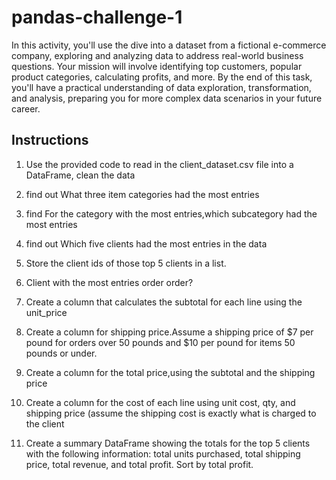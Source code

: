 # pandas-challenge-1


In this activity, you'll use the dive into a dataset from a fictional e-commerce company, exploring and analyzing data to address real-world business questions. Your mission will involve identifying top customers, popular product categories, calculating profits, and more. By the end of this task, you'll have a practical understanding of data exploration, transformation, and analysis, preparing you for more complex data scenarios in your future career.

## Instructions


1. Use the provided code to read in the client_dataset.csv file into a DataFrame, clean the data

2. find out What three item categories had the most entries

3. find  For the category with the most entries,which subcategory had the most entries

4. find out Which five clients had the most entries in the data

5. Store the client ids of those top 5 clients in a list.

6. Client with the most entries order order?

7. Create a column that calculates the subtotal for each line using the unit_price

8. Create a column for shipping price.Assume a shipping price of $7 per pound for orders over 50 pounds and $10 per pound for items 50 pounds or under.

9. Create a column for the total price,using the subtotal and the shipping price

10. Create a column for the cost of each line using unit cost, qty, and shipping price (assume the shipping cost is exactly what is charged to the client

11. Create a summary DataFrame showing the totals for the top 5 clients with the following information: total units purchased, total shipping price, total revenue, and total profit. Sort by total profit.
